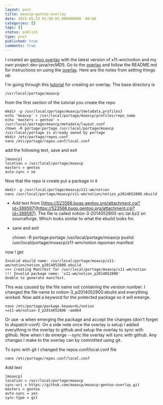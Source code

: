 ```yaml
---
layout: post
title: moaxcp-gentoo-overlay
date: 2015-05-23 01:56:03.000000000 -04:00
categories: []
tags: []
status: publish
type: post
published: true
comments: true
---
```

I created an [gentoo overlay](https://github.com/moaxcp/moaxcp-gentoo-overlay) with the latest version of x11-wm/notion and my own project dev-java/recMD5. Go to the <a href="https://github.com/moaxcp/moaxcp-gentoo-overlay">overlay</a> and follow the README.md for instructions on using the [overlay](https://github.com/moaxcp/moaxcp-gentoo-overlay). Here are the notes from setting things up.

I'm going through this [tutorial](https://wiki.gentoo.org/wiki/Overlay/Local_overlay) for creating an overlay. The base directory is

    /usr/local/portage/moaxcp

from the first section of the tutorial you create the repo

    mkdir -p /usr/local/portage/moaxcp/{metadata,profiles}
    echo 'moaxcp' > /usr/local/portage/moaxcp/profiles/repo_name
    echo 'masters = gentoo' > /usr/local/portage/moaxcp/metadata/layout.conf
    chown -R portage:portage /usr/local/portage/moaxcp
    /usr/local/portage is already owned by portage
    mkdir /etc/portage/repos.conf
    nano /etc/portage/repos.conf/local.conf

add the following text, save and exit

    [moaxcp]
    location = /usr/local/portage/moaxcp
    masters = gentoo
    auto-sync = no

Now that the repo is create put a package in it

    mkdir -p /usr/local/portage/moaxcp/x11-wm/notion
    nano /usr/local/portage/moaxcp/x11-wm/notion/notion_p2014052800.ebuild

* Add text from [https://523566.bugs.gentoo.org/attachment.cgi?id=389597](https://523566.bugs.gentoo.org/attachment.cgi?id=389597). The file is called notion-3-2014052800-src.tar.bz2 on sourceforge. Which looks similar to what the ebuild looks for.
* save and exit

    chown -R portage:portage /usr/local/portage/moaxcp
    pushd /usr/local/portage/moaxcp/x11-wm/notion
    repoman manifest

now I get

    Invalid ebuild name: /usr/local/portage/moaxcp/x11-wm/notion/notion_p2014052800.ebuild
    >>> Creating Manifest for /usr/local/portage/moaxcp/x11-wm/notion
    !!! Invalid package name: 'x11-wm/notion_p2014052800'
    Unable to generate manifest.

This was caused by the file name not containing the version number. I changed the file name to notion-3_p2014052800.ebuild and everything worked. Now add a keyword for the protected package so it will emerge.

    nano /etc/portage/package.keywords/notion
    =x11-wm/notion-3_p2014052800 ~amd64

Or use -a when emerging the package and accept the changes (don't forget to dispatch-conf). On a side note once the overlay is setup I added everything in the overlay to github and setup the overlay to sync with github. Now when I do emerge --sync the overlay will sync with github. Any changes I make to the overlay can by committed using git.

To sync with git I changed the repos.conf/local.conf file

    nano /etc/portage/repos.conf/local.conf

Add text

    [moaxcp]
    location = /usr/local/portage/moaxcp
    sync-uri = https://github.com/moaxcp/moaxcp-gentoo-overlay.git
    masters = gentoo
    auto-sync = yes
    sync-type = git
